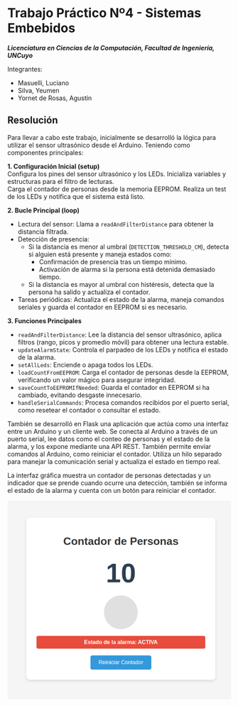 # Trabajo Práctico Nº4 - Sistemas Embebidos

***Licenciatura en Ciencias de la Computación, Facultad de Ingeniería, UNCuyo***

Integrantes:
- Masuelli, Luciano
- Silva, Yeumen
- Yornet de Rosas, Agustín

## Resolución

Para llevar a cabo este trabajo, inicialmente se desarrolló la lógica para utilizar el sensor ultrasónico desde el Arduino. Teniendo como componentes principales: 


**1. Configuración Inicial (setup)**  
Configura los pines del sensor ultrasónico y los LEDs.
Inicializa variables y estructuras para el filtro de lecturas.  
Carga el contador de personas desde la memoria EEPROM.
Realiza un test de los LEDs y notifica que el sistema está listo.  


**2. Bucle Principal (loop)**  
- Lectura del sensor: Llama a `readAndFilterDistance` para obtener la distancia filtrada.  
- Detección de presencia:  
    - Si la distancia es menor al umbral (`DETECTION_THRESHOLD_CM`), detecta si alguien está presente y maneja estados como:
        - Confirmación de presencia tras un tiempo mínimo.
        - Activación de alarma si la persona está detenida demasiado tiempo.  
    - Si la distancia es mayor al umbral con histéresis, detecta que la persona ha salido y actualiza el contador.  
- Tareas periódicas: Actualiza el estado de la alarma, maneja comandos seriales y guarda el contador en EEPROM si es necesario.  

**3. Funciones Principales**  
- `readAndFilterDistance`: Lee la distancia del sensor ultrasónico, aplica filtros (rango, picos y promedio móvil) para obtener una lectura estable.
- `updateAlarmState`: Controla el parpadeo de los LEDs y notifica el estado de la alarma.
- `setAllLeds`: Enciende o apaga todos los LEDs.
- `loadCountFromEEPROM`: Carga el contador de personas desde la EEPROM, verificando un valor mágico para asegurar integridad.
- `saveCountToEEPROMIfNeeded`: Guarda el contador en EEPROM si ha cambiado, evitando desgaste innecesario.
- `handleSerialCommands`: Procesa comandos recibidos por el puerto serial, como resetear el contador o consultar el estado.  

También se desarrolló en Flask una aplicación que actúa como una interfaz entre un Arduino y un cliente web. Se conecta al Arduino a través de un puerto serial, lee datos como el conteo de personas y el estado de la alarma, y los expone mediante una API REST. También permite enviar comandos al Arduino, como reiniciar el contador. Utiliza un hilo separado para manejar la comunicación serial y actualiza el estado en tiempo real. 

La interfaz gráfica muestra un contador de personas detectadas y un indicador que se prende cuando ocurre una detección, también se informa el estado de la alarma y cuenta con un botón para reiniciar el contador.

![alt text](informe.png)